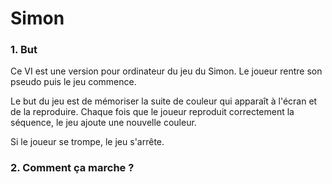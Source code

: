 # Simon

### 1. But
Ce VI est une version pour ordinateur du jeu du Simon. Le joueur rentre son pseudo puis le jeu commence.

Le but du jeu est de mémoriser la suite de couleur qui apparaît à l'écran et de la reproduire. Chaque fois que le joueur reproduit correctement la séquence, le jeu ajoute une nouvelle couleur. 

Si le joueur se trompe, le jeu s'arrête.

### 2. Comment ça marche ?
